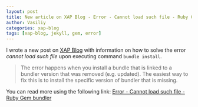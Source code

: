 ```yaml
---
layout: post
title: New article on XAP Blog - Error - Cannot load such file - Ruby Gem bundler
author: Vasiliy
categories: xap-blog
tags: [xap-blog, jekyll, gem, error]
---
```


I wrote a new post on [XAP Blog](https://blog.xap.group) with information on
how to solve the error *cannot load such file* upon executing command `bundle
install`.

> The error happens when you install a bundle that is linked to a bundler
> version that was removed (e.g. updated).  The easiest way to fix this is to
> install the specific version of bundler that is missing.

You can read more using the following link: [Error - Cannot load such file -
Ruby Gem bundler](https://blog.xap.group/cannot-load-ruby-gem-bundle/)
